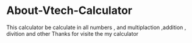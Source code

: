 # About-Vtech-Calculator
This calculator be calculate in all numbers , and multiplaction ,addition , divition and other Thanks for visite the my calculator
